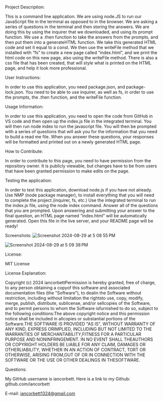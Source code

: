 Project Description:

This is a command line application. We are using node.JS to run our JavaScript file in the terminal as opposed to in the browser. We are asking a series of questions in the terminal and then storing the answers. We are doing this by using the inquirer that we downloaded, and using its prompt function. We use a .then function to take the answers from the prompts, and then put them into a generateHTML function. We take this generated HTML code and set it equal to a const. We then use the writeFile method that we installed with “fs” to create a new page called “index.html”, and we print the html code on this new page, also using the writeFile method. There is also a css file that has been created, that will style what is printed on the HTML page, and help it look more professional.

User Instructions:

In order to use this application, you need package.json, and package-lock.json. You need to be able to use inquirer, as well as fs, in order to use the prompts, the .then function, and the writeFile function.

Usage Information:

In order to use this application, you need to open the code from GitHub in VS code and then open up the index.js file in the integrated terminal. You will then run node index to run the javascript file. You will then be prompted with a series of questions that will ask you for the information that you need to build a read me file. When you answer these questions, your responses will be formatted and printed out on a newly generated HTML page.

How to Contribute:

In order to contribute to this page, you need to have permission from the repository owner. It is publicly viewable, but changes have to be from users that have been granted permission to make edits on the page.

Testing the application:

In order to test this application, download node.js if you have not already. Use NMP (node package manager), to install everything that you will need to complete the project.(inquirer, fs, etc.) Use the integrated terminal to run the index.js file, using the node index command. Answer all of the questions that you are prompted. Upon answering and submitting your answer to the final question, an HTML page named “index.html” will be automatically generated. Open this file in the live server, and your README page will be ready!

Screenshots: ![Screenshot 2024-08-29 at 5 08 55 PM](https://github.com/user-attachments/assets/79695ebc-c0c6-42b6-9cab-6daeb3b2703a)

![Screenshot 2024-08-29 at 5 09 38 PM](https://github.com/user-attachments/assets/bd509e43-b020-450d-b941-5992db4f8c93)



License:

MIT License

License Explanation:

Copyright (c) 2024 iancorbettPermission is hereby granted, free of charge, to any person obtaining a copyof this software and associated documentation files (the "Software"), to dealin the Software without restriction, including without limitation the rightsto use, copy, modify, merge, publish, distribute, sublicense, and/or sellcopies of the Software, and to permit persons to whom the Software isfurnished to do so, subject to the following conditions:The above copyright notice and this permission notice shall be included in allcopies or substantial portions of the Software.THE SOFTWARE IS PROVIDED "AS IS", WITHOUT WARRANTY OF ANY KIND, EXPRESS ORIMPLIED, INCLUDING BUT NOT LIMITED TO THE WARRANTIES OF MERCHANTABILITY,FITNESS FOR A PARTICULAR PURPOSE AND NONINFRINGEMENT. IN NO EVENT SHALL THEAUTHORS OR COPYRIGHT HOLDERS BE LIABLE FOR ANY CLAIM, DAMAGES OR OTHERLIABILITY, WHETHER IN AN ACTION OF CONTRACT, TORT OR OTHERWISE, ARISING FROM,OUT OF OR IN CONNECTION WITH THE SOFTWARE OR THE USE OR OTHER DEALINGS IN THESOFTWARE.

Questions:

My GitHub username is iancorbett. Here is a link to my Github: github.com/iancorbett

E-mail: iancorbett1324@gmail.com
